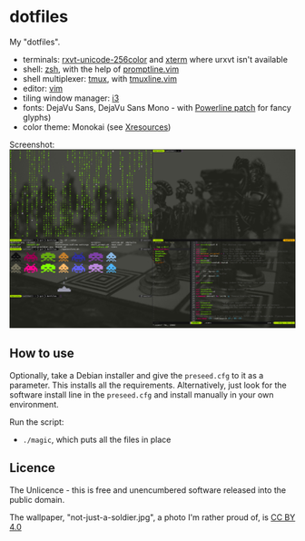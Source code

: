 dotfiles
========

My "dotfiles".


- terminals: [rxvt-unicode-256color](http://software.schmorp.de/pkg/rxvt-unicode.html) and [xterm](http://invisible-island.net/xterm/) where urxvt isn't available
- shell: [zsh](http://en.wikipedia.org/wiki/Z_shell), with the help of [promptline.vim](https://github.com/edkolev/promptline.vim)
- shell multiplexer: [tmux](http://tmux.sourceforge.net/), with [tmuxline.vim](https://github.com/edkolev/tmuxline.vim)
- editor: [vim](http://www.vim.org/)
- tiling window manager: [i3](http://i3wm.org/)
- fonts: DejaVu Sans, DejaVu Sans Mono - with [Powerline patch](https://github.com/Lokaltog/powerline-fonts) for fancy glyphs)
- color theme: Monokai (see [Xresources](Xresources))

Screenshot:
![screenshot](dotfiles.png)

## How to use

Optionally, take a Debian installer and give the `preseed.cfg` to it as a parameter. This installs all the requirements.
Alternatively, just look for the software install line in the `preseed.cfg` and install manually in your own environment.

Run the script:
- `./magic`, which puts all the files in place

## Licence
The Unlicence - this is free and unencumbered software released into the public domain.

The wallpaper, "not-just-a-soldier.jpg", a photo I'm rather proud of, is [CC BY 4.0](https://creativecommons.org/licenses/by/4.0/)
